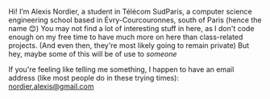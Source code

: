 Hi! I’m Alexis Nordier, a student in Télécom SudParis, a computer science engineering school based in Évry-Courcouronnes, south of Paris (hence the name 😊)
You may not find a lot of interesting stuff in here, as I don't code enough on my free time to have much more on here than class-related projects.
(And even then, they're most likely going to remain private)
But hey, maybe some of this will be of use to *someone*

If you're feeling like telling me something, I happen to have an email address (like most people do in these trying times): nordier.alexis@gmail.com
